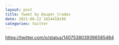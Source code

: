 ```yaml
--- 
layout: post 
title: Tweet by @super_trades 
date: 2021-06-22 1624418199 
categories: twitter 
--- 
```

https://twitter.com/o/status/1407538039396585484